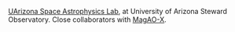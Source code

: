 [UArizona Space Astrophysics Lab](https://uasal.github.io/), at University of Arizona Steward Observatory. 
Close collaborators with [MagAO-X](https://github.com/magao-x/).
